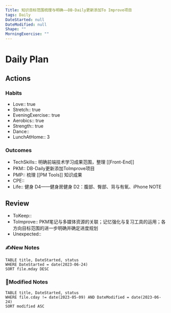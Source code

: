 ```yaml
---
Title: 知识目标范围梳理与明确——DB-Daily更新添加To Improve项目
tags: Daily
DateStarted: null
DateModified: null
Shape: ""
MorningExercise: ""
---
```

# Daily Plan
## Actions
### Habits
- Love:: true
- Stretch:: true
- EveningExercise:: true
- Aerobics:: true
- Strength:: true
- Dance:: 
- LunchAtHome:: 3
### Outcomes
- TechSkills:: 明确前端技术学习成果范围，整理 [[Front-End]]
- PKM:: DB-Daily更新添加ToImprove项目
- PMP:: 梳理 [[PM Tools]] 知识成果
- CPE::
- Life:: 健身 D4——健身房健身 D2：腹部、臀部、背与有氧、iPhone NOTE
## Review
- ToKeep::  
- ToImprove:: PKM笔记与多媒体资源的关联；记忆强化与复习工具的运用；各方向目标范围的进一步明确并确定进度规划
- Unexpected::  
### ✍️New Notes

```dataview
TABLE title, DateStarted, status
WHERE DateStarted = date(2023-06-24)
SORT file.mday DESC
```

### 📝Modified Notes

```dataview
TABLE title, DateStarted, status
WHERE file.cday != date(2023-05-09) AND DateModified = date(2023-06-24)
SORT modified ASC
```
